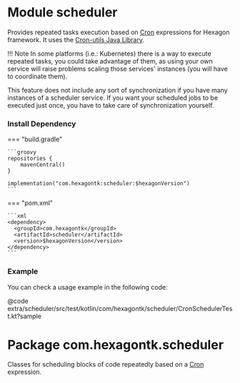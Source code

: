 
# Module scheduler
Provides repeated tasks execution based on [Cron] expressions for Hexagon framework. It uses the
[Cron-utils Java Library].

!!! Note
    In some platforms (i.e.: Kubernetes) there is a way to execute repeated tasks, you could take
    advantage of them, as using your own service will raise problems scaling those services'
    instances (you will have to coordinate them).

This feature does not include any sort of synchronization if you have many instances of a scheduler
service. If you want your scheduled jobs to be executed just once, you have to take care of
synchronization yourself.

### Install Dependency

=== "build.gradle"

    ```groovy
    repositories {
        mavenCentral()
    }

    implementation("com.hexagontk:scheduler:$hexagonVersion")
    ```

=== "pom.xml"

    ```xml
    <dependency>
      <groupId>com.hexagontk</groupId>
      <artifactId>scheduler</artifactId>
      <version>$hexagonVersion</version>
    </dependency>
    ```

### Example
You can check a usage example in the following code:

@code extra/scheduler/src/test/kotlin/com/hexagontk/scheduler/CronSchedulerTest.kt?sample

# Package com.hexagontk.scheduler
Classes for scheduling blocks of code repeatedly based on a [Cron] expression.

[Cron]: https://en.wikipedia.org/wiki/Cron
[Cron-utils Java Library]: http://cron-parser.com
